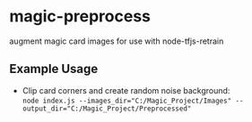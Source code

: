 # magic-preprocess
augment magic card images for use with node-tfjs-retrain


## Example Usage

-   Clip card corners and create random noise background:  
    `node index.js --images_dir="C:/Magic_Project/Images" --output_dir="C:/Magic_Project/Preprocessed"`
